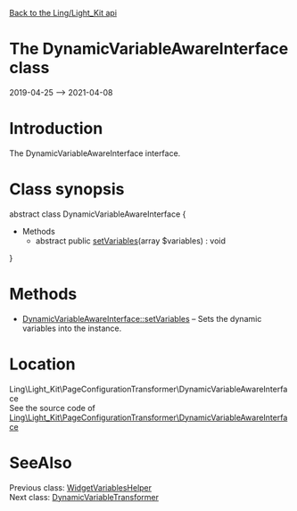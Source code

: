 [Back to the Ling/Light_Kit api](https://github.com/lingtalfi/Light_Kit/blob/master/doc/api/Ling/Light_Kit.md)



The DynamicVariableAwareInterface class
================
2019-04-25 --> 2021-04-08






Introduction
============

The DynamicVariableAwareInterface interface.



Class synopsis
==============


abstract class <span class="pl-k">DynamicVariableAwareInterface</span>  {

- Methods
    - abstract public [setVariables](https://github.com/lingtalfi/Light_Kit/blob/master/doc/api/Ling/Light_Kit/PageConfigurationTransformer/DynamicVariableAwareInterface/setVariables.md)(array $variables) : void

}






Methods
==============

- [DynamicVariableAwareInterface::setVariables](https://github.com/lingtalfi/Light_Kit/blob/master/doc/api/Ling/Light_Kit/PageConfigurationTransformer/DynamicVariableAwareInterface/setVariables.md) &ndash; Sets the dynamic variables into the instance.





Location
=============
Ling\Light_Kit\PageConfigurationTransformer\DynamicVariableAwareInterface<br>
See the source code of [Ling\Light_Kit\PageConfigurationTransformer\DynamicVariableAwareInterface](https://github.com/lingtalfi/Light_Kit/blob/master/PageConfigurationTransformer/DynamicVariableAwareInterface.php)



SeeAlso
==============
Previous class: [WidgetVariablesHelper](https://github.com/lingtalfi/Light_Kit/blob/master/doc/api/Ling/Light_Kit/Helper/WidgetVariablesHelper.md)<br>Next class: [DynamicVariableTransformer](https://github.com/lingtalfi/Light_Kit/blob/master/doc/api/Ling/Light_Kit/PageConfigurationTransformer/DynamicVariableTransformer.md)<br>
